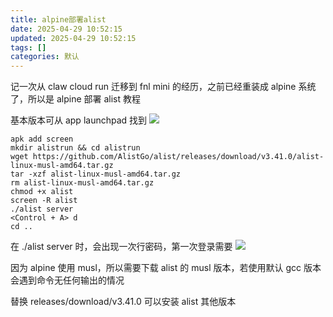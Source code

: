 ```yaml
---
title: alpine部署alist
date: 2025-04-29 10:52:15
updated: 2025-04-29 10:52:15
tags: []
categories: 默认
---
```


记一次从 claw cloud run 迁移到 fnl mini 的经历，之前已经重装成 alpine 系统了，所以是 alpine 部署 alist 教程

基本版本可从 app launchpad 找到
![](https://s.rmimg.com/2025-04-29/1745916291-632035-2025-04-29-164259.png)

```shell
apk add screen
mkdir alistrun && cd alistrun
wget https://github.com/AlistGo/alist/releases/download/v3.41.0/alist-linux-musl-amd64.tar.gz
tar -xzf alist-linux-musl-amd64.tar.gz
rm alist-linux-musl-amd64.tar.gz
chmod +x alist
screen -R alist
./alist server
<Control + A> d
cd ..
```

在 ./alist server 时，会出现一次行密码，第一次登录需要
![](https://s.rmimg.com/2025-04-29/1745916389-874980-2025-04-29-163903.png)

因为 alpine 使用 musl，所以需要下载 alist 的 musl 版本，若使用默认 gcc 版本会遇到命令无任何输出的情况

替换 releases/download/v3.41.0 可以安装 alist 其他版本
